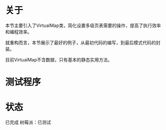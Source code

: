 # 关于
本节主要引入了VirtualMap类，简化设置多级页表需要的操作，提高了执行效率和编程效率。

就重构而言，本节展示了最好的例子，从最初代码的编写，到最后模式代码的封装。

目前VirtualMap不含数据，只有基本的静态实用方法。

# 测试程序

# 状态
已完成
树莓派：已测试